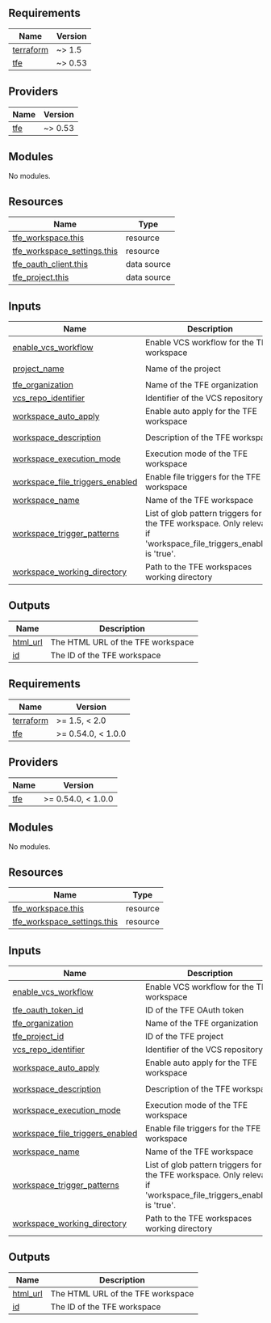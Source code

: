 <!-- BEGIN_TF_DOCS -->
## Requirements

| Name | Version |
|------|---------|
| <a name="requirement_terraform"></a> [terraform](#requirement\_terraform) | ~> 1.5 |
| <a name="requirement_tfe"></a> [tfe](#requirement\_tfe) | ~> 0.53 |

## Providers

| Name | Version |
|------|---------|
| <a name="provider_tfe"></a> [tfe](#provider\_tfe) | ~> 0.53 |

## Modules

No modules.

## Resources

| Name | Type |
|------|------|
| [tfe_workspace.this](https://registry.terraform.io/providers/hashicorp/tfe/latest/docs/resources/workspace) | resource |
| [tfe_workspace_settings.this](https://registry.terraform.io/providers/hashicorp/tfe/latest/docs/resources/workspace_settings) | resource |
| [tfe_oauth_client.this](https://registry.terraform.io/providers/hashicorp/tfe/latest/docs/data-sources/oauth_client) | data source |
| [tfe_project.this](https://registry.terraform.io/providers/hashicorp/tfe/latest/docs/data-sources/project) | data source |

## Inputs

| Name | Description | Type | Default | Required |
|------|-------------|------|---------|:--------:|
| <a name="input_enable_vcs_workflow"></a> [enable\_vcs\_workflow](#input\_enable\_vcs\_workflow) | Enable VCS workflow for the TFE workspace | `bool` | `false` | no |
| <a name="input_project_name"></a> [project\_name](#input\_project\_name) | Name of the project | `string` | `"Default Project"` | no |
| <a name="input_tfe_organization"></a> [tfe\_organization](#input\_tfe\_organization) | Name of the TFE organization | `string` | n/a | yes |
| <a name="input_vcs_repo_identifier"></a> [vcs\_repo\_identifier](#input\_vcs\_repo\_identifier) | Identifier of the VCS repository | `string` | `null` | no |
| <a name="input_workspace_auto_apply"></a> [workspace\_auto\_apply](#input\_workspace\_auto\_apply) | Enable auto apply for the TFE workspace | `bool` | `null` | no |
| <a name="input_workspace_description"></a> [workspace\_description](#input\_workspace\_description) | Description of the TFE workspace | `string` | `"Created by Terraform."` | no |
| <a name="input_workspace_execution_mode"></a> [workspace\_execution\_mode](#input\_workspace\_execution\_mode) | Execution mode of the TFE workspace | `string` | `"local"` | no |
| <a name="input_workspace_file_triggers_enabled"></a> [workspace\_file\_triggers\_enabled](#input\_workspace\_file\_triggers\_enabled) | Enable file triggers for the TFE workspace | `bool` | `false` | no |
| <a name="input_workspace_name"></a> [workspace\_name](#input\_workspace\_name) | Name of the TFE workspace | `string` | n/a | yes |
| <a name="input_workspace_trigger_patterns"></a> [workspace\_trigger\_patterns](#input\_workspace\_trigger\_patterns) | List of glob pattern triggers for the TFE workspace. Only relevant if 'workspace\_file\_triggers\_enabled' is 'true'. | `list(string)` | `null` | no |
| <a name="input_workspace_working_directory"></a> [workspace\_working\_directory](#input\_workspace\_working\_directory) | Path to the TFE workspaces working directory | `string` | `null` | no |

## Outputs

| Name | Description |
|------|-------------|
| <a name="output_html_url"></a> [html\_url](#output\_html\_url) | The HTML URL of the TFE workspace |
| <a name="output_id"></a> [id](#output\_id) | The ID of the TFE workspace |
<!-- END_TF_DOCS -->
<!-- BEGINNING OF PRE-COMMIT-TERRAFORM DOCS HOOK -->
## Requirements

| Name | Version |
|------|---------|
| <a name="requirement_terraform"></a> [terraform](#requirement\_terraform) | >= 1.5, < 2.0 |
| <a name="requirement_tfe"></a> [tfe](#requirement\_tfe) | >= 0.54.0, < 1.0.0 |

## Providers

| Name | Version |
|------|---------|
| <a name="provider_tfe"></a> [tfe](#provider\_tfe) | >= 0.54.0, < 1.0.0 |

## Modules

No modules.

## Resources

| Name | Type |
|------|------|
| [tfe_workspace.this](https://registry.terraform.io/providers/hashicorp/tfe/latest/docs/resources/workspace) | resource |
| [tfe_workspace_settings.this](https://registry.terraform.io/providers/hashicorp/tfe/latest/docs/resources/workspace_settings) | resource |

## Inputs

| Name | Description | Type | Default | Required |
|------|-------------|------|---------|:--------:|
| <a name="input_enable_vcs_workflow"></a> [enable\_vcs\_workflow](#input\_enable\_vcs\_workflow) | Enable VCS workflow for the TFE workspace | `bool` | `false` | no |
| <a name="input_tfe_oauth_token_id"></a> [tfe\_oauth\_token\_id](#input\_tfe\_oauth\_token\_id) | ID of the TFE OAuth token | `string` | n/a | yes |
| <a name="input_tfe_organization"></a> [tfe\_organization](#input\_tfe\_organization) | Name of the TFE organization | `string` | n/a | yes |
| <a name="input_tfe_project_id"></a> [tfe\_project\_id](#input\_tfe\_project\_id) | ID of the TFE project | `string` | n/a | yes |
| <a name="input_vcs_repo_identifier"></a> [vcs\_repo\_identifier](#input\_vcs\_repo\_identifier) | Identifier of the VCS repository | `string` | `null` | no |
| <a name="input_workspace_auto_apply"></a> [workspace\_auto\_apply](#input\_workspace\_auto\_apply) | Enable auto apply for the TFE workspace | `bool` | `null` | no |
| <a name="input_workspace_description"></a> [workspace\_description](#input\_workspace\_description) | Description of the TFE workspace | `string` | `"Created by Terraform."` | no |
| <a name="input_workspace_execution_mode"></a> [workspace\_execution\_mode](#input\_workspace\_execution\_mode) | Execution mode of the TFE workspace | `string` | `"local"` | no |
| <a name="input_workspace_file_triggers_enabled"></a> [workspace\_file\_triggers\_enabled](#input\_workspace\_file\_triggers\_enabled) | Enable file triggers for the TFE workspace | `bool` | `false` | no |
| <a name="input_workspace_name"></a> [workspace\_name](#input\_workspace\_name) | Name of the TFE workspace | `string` | n/a | yes |
| <a name="input_workspace_trigger_patterns"></a> [workspace\_trigger\_patterns](#input\_workspace\_trigger\_patterns) | List of glob pattern triggers for the TFE workspace. Only relevant if 'workspace\_file\_triggers\_enabled' is 'true'. | `list(string)` | `null` | no |
| <a name="input_workspace_working_directory"></a> [workspace\_working\_directory](#input\_workspace\_working\_directory) | Path to the TFE workspaces working directory | `string` | `null` | no |

## Outputs

| Name | Description |
|------|-------------|
| <a name="output_html_url"></a> [html\_url](#output\_html\_url) | The HTML URL of the TFE workspace |
| <a name="output_id"></a> [id](#output\_id) | The ID of the TFE workspace |
<!-- END OF PRE-COMMIT-TERRAFORM DOCS HOOK -->
